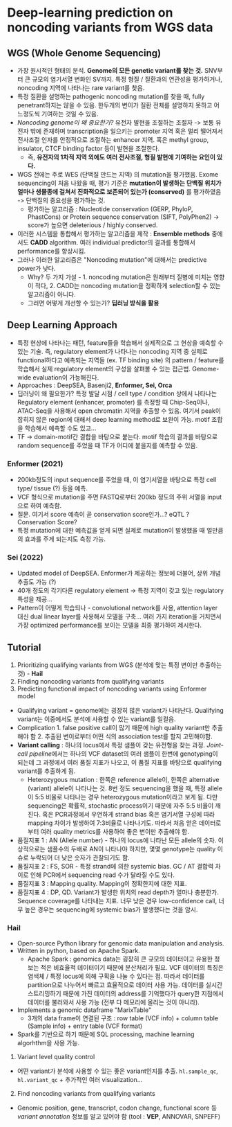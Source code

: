 # Deep-learning prediction on noncoding variants from WGS data

## WGS (Whole Genome Sequencing)
- 가장 원시적인 형태의 분석. **Genome의 모든 genetic variant를 찾는 것.** SNV부터 큰 규모의 염기서열 변화인 SV까지. 특정 형질 / 질환과의 연관성을 평가하거나, noncoding 지역에 나타나는 rare variant를 찾음.
- 특정 질환을 설명하는 pathogenic noncoding mutation를 찾을 때, fully penetrant하지는 않을 수 있음. 한두개의 변이가 질환 전체를 설명하지 못하고 어느정도씩 기여하는 것일 수 있음. 
- *Noncoding genome이 왜 중요한가?* 유전자 발현을 조절하는 조절자 -> 보통 유전자 밖에 존재하며 transcription을 일으키는 promoter 지역 혹은 멀리 떨어져서 전사조절 인자를 안정적으로 조절하는 enhancer 지역. 혹은 methyl group, insulator, CTCF binding factor 등이 발현을 조절한다.
	- 즉, **유전자의 1차적 지역 외에도 여러 전사조절, 형질 발현에 기여하는 요인이 있다.**
- WGS 전에는 주로 WES (단백질 만드는 지역) 의 mutation을 평가했음. Exome sequencing이 처음 나왔을 때, 평가 기준은 **mutation이 발생하는 단백질 위치가 얼마나 생물종에 걸쳐서 진화적으로 보존되어 있는가 (conserved)** 를 평가하였음 -> 단백질의 중요성을 평가하는 것.
	- 평가하는 알고리즘 : Nucleotide conservation (GERP, PhyloP, PhastCons) or Protein sequence conservation (SIFT, PolyPhen2) -> score가 높으면 deleterious / highly conserved.
- 이러한 시스템을 통합해서 평가하는 알고리즘을 제작 : **Ensemble methods** 중에서도 **CADD** algorithm. 여러 individual predictor의 결과를 통합해서 performance를 향상시킴.
- 그러나 이러한 알고리즘은 "Noncoding mutation"에 대해서는 predictive power가 낮다. 
	- Why? 두 가지 가설 - 1. noncoding mutation은 원래부터 질병에 미치는 영향이 적다, 2. CADD는 noncoding mutation을 정확하게 selection할 수 있는 알고리즘이 아니다. 
	- 그러면 어떻게 개선할 수 있는가? **딥러닝 방식을 활용**

## Deep Learning Approach
- 특정 현상에 나타나는 패턴, feature들을 학습해서 실제적으로 그 현상을 예측할 수 있는 기술. 즉, regulatory element가 나타나는 noncoding 지역 중 실제로 functional하다고 예측되는 지역들 (ex. TF binding site) 의 pattern / feature를 학습해서 실제 regulatory element의 구성을 살펴볼 수 있는 접근법. Genome-wide evaluation이 가능해진다. 
- Approaches : DeepSEA, Basenji2, **Enformer, Sei, Orca**
- 딥러닝이 왜 필요한가? 특정 발달 시점 / cell type / condition 상에서 나타나는 Regulatory element (enhancer, promoter) 를 측정할 때 Chip-Seq이나, ATAC-Seq을 사용해서 open chromatin 지역을 추출할 수 있음. 여기서 peak이 잡히지 않은 region에 대해서 deep learning method로 보완이 가능. motif 조합을 학습해서 예측할 수도 있고...
- TF -> domain-motif간 결합을 바탕으로 붙는다. motif 학습의 결과를 바탕으로 random sequence를 주었을 때 TF가 어디에 붙을지를 예측할 수 있음.

###  Enformer (2021)
- 200kb정도의 input sequence를 주었을 때, 이 염기서열을 바탕으로 특정 cell type/ tissue (?) 등을 예측.
- VCF 형식으로 mutation을 주면 FASTQ로부터 200kb 정도의 주위 서열을 input으로 하여 예측함.
- 질문. 여기서 score 예측이 곧 conservation score인가...? eQTL ? Conservation Score?
- 특정 mutation에 대한 예측값을 얻게 되면 실제로 mutation이 발생했을 때 얼만큼의 효과를 주게 되는지도 측정 가능. 

### Sei (2022)
- Updated model of DeepSEA. Enformer가 제공하는 정보에 더불어, 상위 개념 추출도 가능 (?)
- 40개 정도의 각기다른 regulatory element -> 특정 지역이 갖고 있는 regulatory 특성을 제공...
- Pattern이 어떻게 학습되나 - convolutional network를 사용, attention layer 대신 dual linear layer를 사용해서 모델을 구축... 여러 가지 iteration을 거치면서 가장 optimized performance를 보이는 모델을 최종 평가하여 제시한다. 

## Tutorial
1. Prioritizing qualifying variants from WGS (분석에 맞는 특정 변이만 추출하는 것) - **Hail**
2. Finding noncoding variants from qualifying variants
3. Predicting functional impact of noncoding variants using Enformer model

- Qualifying variant = genome에는 굉장히 많은 variant가 나타난다. Qualifying variant는 이중에서도 분석에 사용할 수 있는 variant를 일컬음.
 - Complication 1. false positive call이 많기 때문에 high quality variant만 추출해야 함 2. 추출된 변이로부터 어떤 식의 association test를 할지 고민해야함.
- **Variant calling** : 하나의 locus에서 특정 샘플이 갖는 유전형을 찾는 과정. *Joint-call pipeline*에서는 하나의 VCF dataset의 여러 샘플이 한번에 genotyping이 되는데 그 과정에서 여러 품질 지표가 나오고, 이 품질 지표를 바탕으로 qualifying variant를 추출하게 됨.
	- Heterozygous mutation : 한쪽은 reference allele이, 한쪽은 alternative (variant) allele이 나타나는 것. 8번 정도 sequencing을 했을 때, 특정 allele이 5:5 비율로 나타나는 경우 heterozygous mutation이라고 보게 됨. 다만 sequencing은 확률적, stochastic process이기 때문에 자주 5:5 비율이 깨진다. 혹은 PCR과정에서 우연하게 strand bias 혹은 염기서열 구성에 따라 mapping 차이가 발생하여 7:3비율로 나타나기도. 따라서 처음 얻은 데이터로부터 여러 quality metrics를 사용하여 좋은 변이만 추출해야 함. 
- 품질지표 1 : AN (Allele number) - 하나의 locus에 나타난 모든 allele의 숫자. 이상적으로는 샘플수의 두배로 AN이 나타나야 하지만, 몇몇 genotype는 quality 이슈로 누락되어 더 낮은 숫자가 관찰되기도 함. 
- 품질지표 2 : FS, SOR - 특정 strand에 의한 systemic bias. GC / AT 결합력 차이로 인해 PCR에서 sequencing read 수가 달라질 수도 있다. 
- 품질지표 3 : Mapping quality. Mapping이 정확한지에 대한 지표.
- 품질지표 4 : DP, QD. Variant가 발생한 위치의 read depth가 얼마나 충분한가. Sequence coverage를 나타내는 지표. 너무 낮은 경우 low-confidence call, 너무 높은 경우는 sequencing에 systemic bias가 발생했다는 것을 암시. 


### Hail
- Open-source Python library for genomic data manipulation and analysis.
- Written in python, based on Apache Spark.
	- Apache Spark : genomics data는 굉장히 큰 규모의 데이터이고 유용한 정보는 적은 비효율적 데이터이기 때문에 분산처리가 필요. VCF 데이터의 특징은 염색체 / 특정 locus에 의해 구획을 나눌 수 있다는 점. 따라서 데이터를 partition으로 나누어서 빠르고 효율적으로 데이터 사용 가능. 데이터를 실시간 스트리밍하기 때문에 가진 데이터의 address를 기억했다가 query한 지점에서 데이터를 불러와서 사용 가능 (전부 다 메모리에 올리는 것이 아니라). 
- Implements a genomic dataframe "MarixTable"
	- 3개의 data frame이 연결된 구조 : row table (VCF info) + column table (Sample info) + entry table (VCF format)
- Spark를 기반으로 하기 때문에 SQL processing, machine learning algorhthm을 사용 가능.

1. Variant level quality control
- 어떤 variant가 분석에 사용할 수 있는 좋은 variant인지를 추출. `hl.sample_qc`, `hl.variant_qc` + 추가적인 여러 visualization...
2. Find noncoding variants from qualifying variants
- Genomic position, gene, transcript, codon change, functional score 등 *variant annotation* 정보를 알고 있어야 함 (tool : **VEP**, ANNOVAR, SNPEFF)
